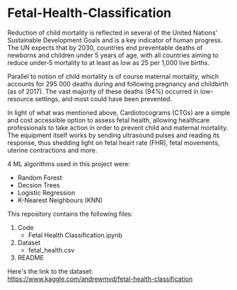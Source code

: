 # Fetal-Health-Classification
Reduction of child mortality is reflected in several of the United Nations' Sustainable Development Goals and is a key indicator of human progress.
The UN expects that by 2030, countries end preventable deaths of newborns and children under 5 years of age, with all countries aiming to reduce under‑5 mortality to at least as low as 25 per 1,000 live births.  

Parallel to notion of child mortality is of course maternal mortality, which accounts for 295 000 deaths during and following pregnancy and childbirth (as of 2017). The vast majority of these deaths (94%) occurred in low-resource settings, and most could have been prevented.  

In light of what was mentioned above, Cardiotocograms (CTGs) are a simple and cost accessible option to assess fetal health, allowing healthcare professionals to take action in order to prevent child and maternal mortality. The equipment itself works by sending ultrasound pulses and reading its response, thus shedding light on fetal heart rate (FHR), fetal movements, uterine contractions and more.  

4 ML algorithms used in this project were:  
- Random Forest  
- Decsion Trees
- Logistic Regression
- K-Nearest Neighbours (KNN)

This repository contains the following files:
1. Code
   - Fetal Health Classification.ipynb
2. Dataset
   - fetal_health.csv  
3. README  

 Here's the link to the dataset:  
 https://www.kaggle.com/andrewmvd/fetal-health-classification
